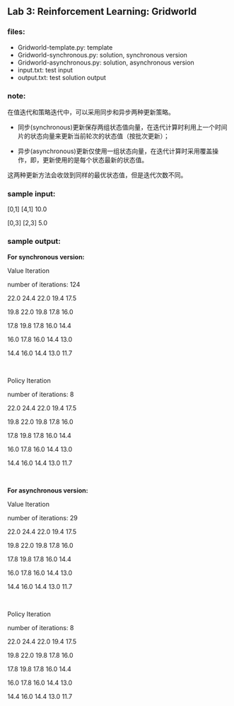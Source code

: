 ## Lab 3: Reinforcement Learning: Gridworld

### files:
* Gridworld-template.py: template
* Gridworld-synchronous.py: solution, synchronous version
* Gridworld-asynchronous.py: solution, asynchronous version
* input.txt: test input
* output.txt: test solution output

### note:
在值迭代和策略迭代中，可以采用同步和异步两种更新策略。

* 同步(synchronous)更新保存两组状态值向量，在迭代计算时利用上一个时间片的状态向量来更新当前轮次的状态值（按批次更新）；

* 异步(asynchronous)更新仅使用一组状态向量，在迭代计算时采用覆盖操作，即，更新使用的是每个状态最新的状态值。

这两种更新方法会收敛到同样的最优状态值，但是迭代次数不同。

### sample input:
[0,1] [4,1] 10.0

[0,3] [2,3] 5.0

### sample output:
__For synchronous version:__

Value Iteration

number of iterations: 124

22.0 24.4 22.0 19.4 17.5 

19.8 22.0 19.8 17.8 16.0 

17.8 19.8 17.8 16.0 14.4 

16.0 17.8 16.0 14.4 13.0 

14.4 16.0 14.4 13.0 11.7 

&emsp;

Policy Iteration

number of iterations: 8

22.0 24.4 22.0 19.4 17.5 

19.8 22.0 19.8 17.8 16.0 

17.8 19.8 17.8 16.0 14.4 

16.0 17.8 16.0 14.4 13.0 

14.4 16.0 14.4 13.0 11.7 

&emsp;

__For asynchronous version:__

Value Iteration

number of iterations: 29

22.0 24.4 22.0 19.4 17.5 

19.8 22.0 19.8 17.8 16.0 

17.8 19.8 17.8 16.0 14.4 

16.0 17.8 16.0 14.4 13.0 

14.4 16.0 14.4 13.0 11.7 

&emsp;

Policy Iteration

number of iterations: 8

22.0 24.4 22.0 19.4 17.5 

19.8 22.0 19.8 17.8 16.0 

17.8 19.8 17.8 16.0 14.4 

16.0 17.8 16.0 14.4 13.0 

14.4 16.0 14.4 13.0 11.7 

